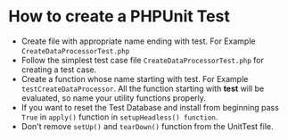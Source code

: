 # How to create a PHPUnit Test

- Create file with appropriate name ending with test. For Example `CreateDataProcessorTest.php`
- Follow the simplest test case file `CreateDataProcessorTest.php` for creating a test case.
- Create a function whose name starting with test. For Example `testCreateDataProcessor`. All the function starting with **test** will be evaluated, so name your utility functions properly.
- If you want to reset the Test Database and install from beginning pass `True` in `apply()` function in `setupHeadless() function`.
- Don't remove `setUp()` and `tearDown()` function from the UnitTest file.

